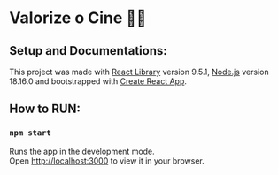 # Valorize o Cine 🍿🎥


## Setup and Documentations:

This project was made with [React Library](https://react.dev/) version 9.5.1, [Node.js](https://nodejs.org/en/docs) version 18.16.0 and bootstrapped with [Create React App](https://github.com/facebook/create-react-app).

## How to RUN:

### `npm start`

Runs the app in the development mode.\
Open [http://localhost:3000](http://localhost:3000) to view it in your browser.
